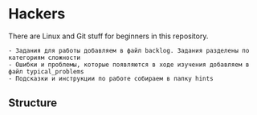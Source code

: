 # Hackers

There are Linux and Git stuff for beginners in this repository.

	- Задания для работы добавляем в файл backlog. Задания разделены по категориям сложности
	- Ошибки и проблемы, которые появляются в ходе изучения добавляем в файл typical_problems
	- Подсказки и инструкции по работе собираем в папку hints
	
## Structure

